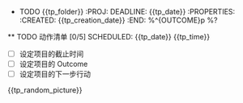 * TODO {{tp_folder}}  :PROJ:
DEADLINE: {{tp_date}}
:PROPERTIES:
:CREATED: {{tp_creation_date}}
:END:
%^{OUTCOME}p
%?

** TODO 动作清单 [0/5]
SCHEDULED: {{tp_date}} {{tp_time}}

- [ ] 设定项目的截止时间
- [ ] 设定项目的 Outcome
- [ ] 设定项目的下一步行动

{{tp_random_picture}}

